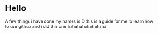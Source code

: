 # Hello
A few things i have done
my names is D this is a guide for me to learn how to use github and i did this one 
hahahahahahahaha

